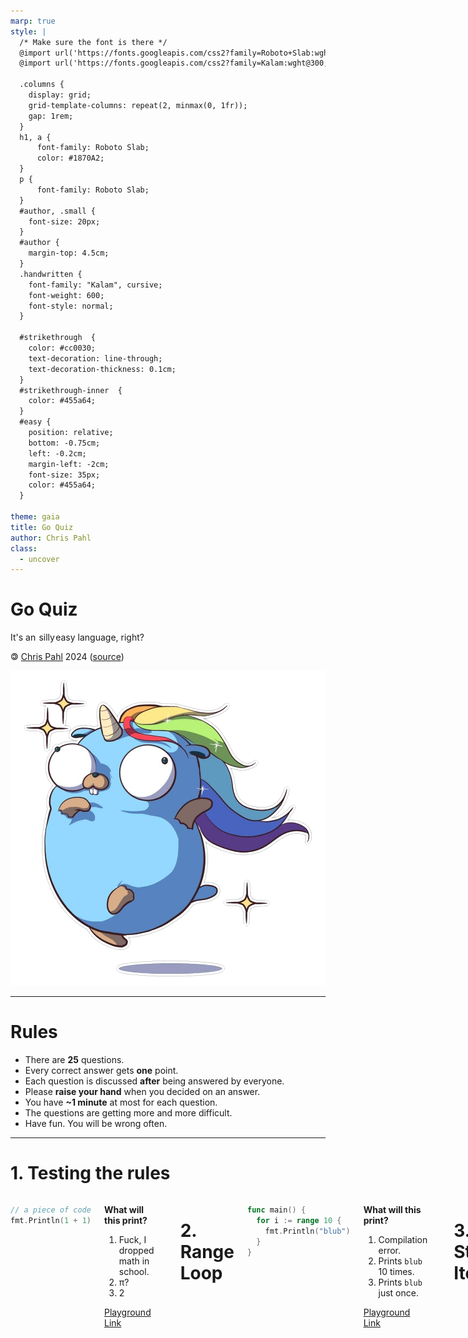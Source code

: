 ```yaml
---
marp: true
style: |
  /* Make sure the font is there */
  @import url('https://fonts.googleapis.com/css2?family=Roboto+Slab:wght@100..900&display=swap');
  @import url('https://fonts.googleapis.com/css2?family=Kalam:wght@300;400;700&display=swap');

  .columns {
    display: grid;
    grid-template-columns: repeat(2, minmax(0, 1fr));
    gap: 1rem;
  }
  h1, a {
      font-family: Roboto Slab;
      color: #1870A2;
  }
  p {
      font-family: Roboto Slab;
  }
  #author, .small {
    font-size: 20px;
  }
  #author {
    margin-top: 4.5cm;
  }
  .handwritten {
    font-family: "Kalam", cursive;
    font-weight: 600;
    font-style: normal;
  }

  #strikethrough  {
    color: #cc0030;
    text-decoration: line-through;
    text-decoration-thickness: 0.1cm;
  }
  #strikethrough-inner  {
    color: #455a64;
  }
  #easy {
    position: relative;
    bottom: -0.75cm;
    left: -0.2cm;
    margin-left: -2cm;
    font-size: 35px;
    color: #455a64;
  }

theme: gaia
title: Go Quiz
author: Chris Pahl
class:
  - uncover
---
```


<link rel="icon" type="image/x-icon" href="./favicon.ico">

<!-- _class: lead -->

# Go Quiz

It's an <span id="strikethrough"><span id="strikethrough-inner">&hairsp;silly&hairsp;</span></span><span id="easy" class="handwritten">easy</span> language, right?

<p id="author">🄯 <a href="https://sahib.github.io">Chris Pahl</a> 2024 (<a href="https://github.com/sahib/misc/tree/master/go-quiz">source</a>)</p>

![bg right width:600px](./images/gopher.png)

<!--
Let's explore some dark corners of our favorite language (or language that will become the favorite).
Don't worry, it will be challenging at times and I don't think you can answer all of them without looking things up - at least I couldn't.
The questions will also get harder one by one. Many questions are not entirely go specific and other languages probably act weirdly too here.

We'll do this as a proper quiz, so in the end there will be a winner!
-->

----

<!-- paginate: true --->

# Rules

* There are **25** questions.
* Every correct answer gets **one** point.
* Each question is discussed **after** being answered by everyone.
* Please **raise your hand** when you decided on an answer.
* You have **~1 minute** at most for each question.
* The questions are getting more and more difficult.
* Have fun. You will be wrong often.

<!---
Take a guess how often you will be right!
-->

----

# 1. Testing the rules

<div class="columns">
<div>

```go
// a piece of code
fmt.Println(1 + 1)
```

</div>
<div>

**What will this print?**

1. Fuck, I dropped math in school.
2. π?
3. 2

<!--
The answer is surprisingly three (i.e. 2).
Everyone who guessed it right gets one point. Oh wow.
-->

[Playground Link](https://go.dev/play/p/QFEMFhCYc9h)

</div>

----

# 2. Range Loop

<div class="columns">
<div>

```go
func main() {
  for i := range 10 {
    fmt.Println("blub")
  }
}
```

</div>
<div>

**What will this print?**

1. Compilation error.
2. Prints `blub` 10 times.
3. Prints `blub` just once.

<!--
Trick question.

The range syntax is valid since Go 1.22, but I did not use `i` so it fails to compile in any case.
-->

[Playground Link](<https://go.dev/play/p/k4GTgoil2V-?v=goprev>)

</div>

----

# 3. String Iteration

<div class="columns">
<div>

```go
func main() {
  s := "🙀"
  fmt.Println("LEN", len(s))
  for i, c := range s {
    fmt.Println(i, string(c))
  }
}
```

</div>
<div>

**What will this print?**

1. `LEN 1` and one run of the loop.
2. `LEN 3` and each byte of s.
3. `LEN 4` and one run of the loop.

[Playground Link](<https://go.dev/play/p/xSebkXAzRHY?v=goprev>)

<!-- Answer 3. Strings store bytes and len reports the number of bytes.
But when iterating over a string it iterates over runes, i.e. c is of type rune.
Each rune is a unicode codepoint.
-->

</div>

----

# 4. Trimpoline

<div class="columns">
<div>

```go
func main() {
  fmt.Println(
    strings.TrimRight("oxoxo", "xo"),
  )
}
```

</div>
<div>

**What will this print?**

1. `o`
2. `""` (empty string)
3. `oxo`

[Playground Link](<https://go.dev/play/p/9NIfYqRbHf4>)

<!--

Empty string (2). The `xo` set just trims every x or o character it finds.
It often gets confused with TrimSuffix.

-->

</div>

----

# 5. Integer overflows

<div class="columns">
<div>

```go
func main() {
  var x uint32 = (1 << 31)
  fmt.Println(x*2, int32(x)*2)
}
```

</div>
<div>

**What will this print?**

1. `0 -1`
2. `0 0`
3. `1 1`

[Playground Link](<https://go.dev/play/p/Z4L8b5YZstK>)

<!--
Answer 2: When uint32 overflows it starts at 0 again.
For int32 it's harder to visualize, but imagine it as (-2**31 + 2**31)
-->

</div>

-----

# 6. Floating point

<div class="columns">
<div>

```go
func main() {
  var x, y float64 = 1, 0
  fmt.Println(x / y)
}
```

</div>
<div>

**What will this print?**

1. It panics.
2. `NaN`
3. `+Inf`

[Playground Link](<https://go.dev/play/p/qWLUFc-8rnE?v=goprev>)

<!--
Answer 3: Dividing through 0 only panics for integers.
For floats it yields +Inf (For -1/0 it would be -Inf)

Different to python by the way!
-->

</div>

----

# 7. Map Iteration Order

<div class="columns">
<div>

```go
m := map[string]int{
  "a": 3,
  "b": 2,
  "c": 1,
}
s := ""
for k := range m {
  s += k
}
fmt.Println(s)
```

</div>
<div>

**What will this print?**

1. `abc`
2. It's random.
3. `cba`

[Playground Link](<https://go.dev/play/p/iJiE4T4nWD9?v=goprev>)

<!--
It's random. Maps do not guarantee a valid iteration order.
You would need to use a btree if you need that.
-->

</div>

----

# 8. Map Deletion during Iteration

<div class="columns">
<div>

```go
m := map[string]int{
  "a": 3,
  "b": 2,
  "c": 1,
}
count := 0
for k := range m {
  delete(m, k)
  count++
}
fmt.Println(count)
```

</div>
<div>

**What will this print?**

1. Always 3.
2. Always 1.
3. It's random.

[Playground Link](<https://go.dev/play/p/K5gHwse7xgl?v=goprev>)

<!--
Answer 1.

Deletion during iteration is safe in Go. That's because delete() does not free space up immediately
but rather sets a flag that this values can be cleaned up later.
-->

</div>

----

# 9. Map Insertion during Iteration

<div class="columns">
<div>

```go
m := map[string]int{
  "a": 3,
  "b": 2,
  "c": 1,
}
count := 0
for _, v := range m {
  m[fmt.Sprint(v)] = v
  count++
}
fmt.Println(count)
```

</div>
<div>

**What will this print?**

1. It's random.
2. Always 3.
3. Always 6.

[Playground Link](<https://go.dev/play/p/kEHrf5Glk9D>)

<!--
In contrast to deletion, insertion is not safe during iteration.
The number of loops therefore vary between 3 and 6.
</div>
-->

----

# 10. The `any` key

<div class="columns">
<div>

```go
type A int
type B int

func main() {
  m := map[any]string{A(1): "hello!"}
  fmt.Println(m[1])
  fmt.Println(m[A(1)])
  fmt.Println(m[B(1)])
}
```

</div>
<div>

**What will this print?**

1. Three times `hello!`
2. Just the middle one works.
3. First and second works.

[Playground Link](<https://go.dev/play/p/CIMC48o1dfc>)

<!---
Just the middle one works. In an any map, the type is important and part of the value.
-->

</div>

----

# 11. What are interfaces?

<div class="columns">
<div>

```go
func nope() any {
  var x *int = nil
  return x
}

func main() {
  fmt.Println(nope() == nil)
}
```

</div>
<div>

**What will this print?**

1. `true`
2. `false`
3. Depends on Go version.

[Playground Link](<https://go.dev/play/p/t5etHZSamnC>)

<!--
false - a variable of type any (or some other interface type) is like a Pointer
to another variables. Since that pointer is not nil by itself it prints false.
</div>
-->

----

# 12. Oh no, not again math

<div class="columns">
<div>

```go
var x, y int
if 1 + 1 == 2 {
  x := 3
  y = x * x
} else {
  x := 5
  y = x + x
}
fmt.Println(x, y)
```

</div>
<div>

**What will this print?**

1. `5 10`
2. `0 9`
3. `3 9`

<!--
Answer 2. The trick is just variable shadowing. x (but not y) is re-defined in the if body.
-->

[Playground Link](<https://go.dev/play/p/CQXCFqb49_s>)

</div>

----

# 13. Embedding

<div class="columns">
<div>

```go
type A struct{}
func (a *A) M() { fmt.Println("A") }
type B struct{}
func (b *B) M() { fmt.Println("B") }

type C struct {
  *A
  B
}

func main() {
  var c C
  c.M()
}
```

</div>
<div>

**What will this print?**

1. Compilation error
2. Runtime error (`ambiguous selector c.M`)
3. `A`
4. `B`

[Playground Link](<https://go.dev/play/p/ZnaH5wRMBXQ>)

</div>

<!--
It's number 1. The compiler can't decided which method to call. (`ambiguous selector c.M`)
-->

----

# 14. Slice a `nil`

<div class="columns">
<div>

```go
func main() {
  var s1 []int
  s2 := []int{}
  fmt.Println(s1 == nil, s2 == nil)
}
```

</div>
<div>

**What will this print?**

1. `true false`
2. `false true`
3. `true true`

[Playground Link](<https://go.dev/play/p/Tdv5Kar6egO>)

<!--
Number one again. A nil slice is slightly different than an empty slice.
Always check with len() to see if it's empty. A nil slice can be useful because it does not allocate any memory.

Sometimes annoying with json, where it prints null nstead of [].
-->

</div>

----

# 15. Slice Confusion

<div class="columns">
<div>

```go
func main() {
  s1 := []int{1, 2, 3}
  s2 := s1[2:3:3]
  s2[0] = 4
  s3 := append(s2, 6)
  s3[0] = 5
  fmt.Println(s1, s2, s3)
}
```

</div>
<div>

**What will this print?**

1. Compilation error
2. It will panic.
3. `[1 2 4] [5] [5 6]`
4. `[1 2 3] [5] [5 6]`
5. `[1 2 4] [4] [5 6]`

[Playground Link](<https://go.dev/play/p/xhlmiBbwESg>)

<!--
Answer 5

Slices share the same underlying memory. Therefore the change to s2 will also show to the other ones.
The syntax with the two colons is the cap syntax. It can be used to re-cap a slice.
-->

</div>

----

# 16. Yoda

<div class="columns">
<div>

```go
const (
  A = iota * 3
  B
  C = 1 << iota
)

const (
  D = iota * iota
)

func main() {
  fmt.Println(A, B, C, D)
}
```

</div>
<div>

**What will this print?**

1. `0 3 4 0`
2. `0 3 4 9`
3. `3 6 8 16`

[Playground Link](https://go.dev/play/p/lZgDq8qczrm)

<!--
iota works only inside const blocks. It always starts with zero. When a constant does not have an explicit calculation attached to it,
then the previous one is continued (as for B). It starts with zero for each const block anew.
-->

</div>

----

# 17. Loop Variables

<div class="columns">
<div>

```go
func main() {
  s := []*int{}
  for idx := 0; idx < 3; idx++ {
    s = append(s, &idx)
  }
  for _, v := range s {
    fmt.Println(*v+1)
  }
}
```

</div>
<div>

**What will this print?**

1. Depends on the Go version.
2. `1 2 3`
3. `4 4 4`

[Playground Link](<https://go.dev/play/p/FxWEikc7qWs>)

<!--
Before 1.22 the loop variable was captured.
Now, a new loop variable is created, which it works as expected.
-->

</div>

----

# 18. Modulo

<div class="columns">
<div>

```go
func main() {
  // Try that in python ;-)
  fmt.Println(+2 % +3)
  fmt.Println(+2 % -3)
  fmt.Println(-2 % +3)
  fmt.Println(-2 % -3)
}
```

</div>
<div>

**What will this print?**

1. `2 -1  1 -2`
2. `2  2 -2 -2`
3. `2 -2  2 -2`

[Playground Link](<https://go.dev/play/p/Io6A4kMt38F>)

<!--
It's complicated and each language has their own definition.
Please read it up here: https://torstencurdt.com/tech/posts/modulo-of-negative-numbers/

For Go, it's Answer 2.
-->

</div>

----

# 19. `defer` Order

<div class="columns">
<div>

```go
func f(x int) int {
  fmt.Printf("f(%d)\n", x)
  return x 
}
func g(x int) int {
  fmt.Printf("g(%d)\n", x)
  return x 
}
func main() {
  defer g(f(1))
  defer f(2)
  defer g(3)
}
```

</div>
<div>

**What will this print?**

1. `g(3) f(2) f(1) g(1)`
2. `f(1) g(1) f(2) g(3)`
3. `f(1) g(3) f(2) g(1)`

[Playground Link](<https://go.dev/play/p/b8KFSLEwqMR>)

<!--
The f(1) is called immediately. Otherwise defer calls are stacked. They are executed in reverse order then - last in, first out.
So Answer 3.
-->

</div>

----

# 20. Receiver / Deceiver

<div class="columns">
<div>

```go
type A int
func (a *A) M() { *a = 3 }

type B int
func (b B) M() { b = 5 }

func main() {
  a, b := A(0), B(0)
  a.M()
  b.M()
  fmt.Println(a, b)
}
```

</div>
<div>

**What will this print?**

1. Compilation error
2. `0 5`
3. `3 0`
4. `3 5`

[Playground Link](<https://go.dev/play/p/eWm7jaU_mek>)

<!--
Answer 3 (3 0)

The method B.M() has a value receiver. Therefore the change is not carried out and gets lost after the execution is done.
A.M() has a pointer receiver which is automatically picked even though the value we call it on is not a pointer. Here the values survives therefore.
-->

</div>

----

# 21. Bare select

<div class="columns">
<div>

```go
func main() {
  select {}
}
```

</div>
<div>

**What will happen?**

1. Compilation error
2. The program will block forever.
3. The program immediately panics.

[Playground Link](<https://go.dev/play/p/P8xdJOH_USj>)

<!--
Answer 3.

select{} simply blocks forever without busy polling. Since it's a single go routine we panic because an deadlock is detected.
-->

</div>

----

# 22. Closed Channels

<div class="columns">
<div>

```go
func main() {
  ch := make(chan int)
  close(ch)
  for {
    select {
    case <-ch:
      fmt.Println("new item")
    }
  }
}
```

</div>
<div>

**What will happen?**

1. The program will print `new item` very fast infinitely.
2. The program will panic due to a deadlock.
3. The program will block forever.

[Playground Link](<https://go.dev/play/p/FOYaetjwCfv>)

<!--
A closed channel always returns the zero value in a select (and also when doing `v, ok := <-ch // when ok=false`).
Therefore the program loops forever. Classic mistake that can really grind the cpu.
-->

</div>

----

# 23. Coco Channel

<div class="columns">
<div>

```go
func f(ch chan<- int) {
  for idx := 0; idx < 10; idx++ {
    ch <- idx
  }
}
func main() {
  ch := make(chan int, 5)
  go f(ch)
  for idx := 0; idx < 5; idx++ {
    fmt.Println(<-ch)
  }
  close(ch)
  time.Sleep(time.Second)
}
```

</div>
<div>

**What will happen?**

1. The program will panic.
2. The behavior is unpredictable.
3. It will print the numbers 0-5 then exit.

[Playground Link](<https://go.dev/play/p/lGpi31pWsjB>)

<!--
We put 10 items into `ch` (a buffered channel with 5 items) in a separate go routine.
In the main routine we pull 5 items out of it and then close the channel.
Since we might close the channel before the write is finished, we  might panic.
But not always since this is a race condition. Therefore answer 2.
-->

</div>

----

# 24. GO(TO)?

<div class="columns">
<div>

```go
outer:
  for x := 0; x < 2; x++ {
  inner:
    for y := 0; y < 2; y++ {
      if y == 0 { continue inner }
      fmt.Println("PRINT!", x, y)
    }
    if x == 1 { break outer }
  }
  ```

</div>
<div>

**How many lines will this program print?**

1. One.
2. Two.
3. Four.

[Playground Link](https://go.dev/play/p/5tcKR0qqQsj>)

<!--
A label can be assigned to a for, select or switch so that we either continue with that loop or break from it.
This can be useful to break out of nested loops. Continuing in nested loops is seldomly used and a bit weird.

Here we skip the first inner loop run if y == 0, thus only the second is printed (y = 1). For the outer loops
we break out of it when x = 1 - that's the termination condition anyways so nothing changes and we print twice.
-->

</div>

----

# 25. Memory Mischief

<div class="columns">
<div>

```go
func dummyMessage() string {
  return strings.Repeat("hello", 1000)
}

func main() {
  messages := []string{}
  for idx := 0; idx < 10; idx++ {
    message := dummyMessage()
    messages = append(messages, message[:5])
  }

  runtime.GC()
  // >>>> HERE <<<<
  fmt.Println(messages)
}
```

</div>
<div>

**How many bytes are still allocated at `HERE` by `main()`?**

1. 50184 Bytes
2. 234 Bytes
3. 734 Bytes

[Playground Link](<https://go.dev/play/p/pxlLVUvmIlf>)

<!--
If you listened to my performance talk,
you might know :-)

A slice has 24 Bytes overhead + contents.
A string has 16 Bytes overhead + contents.

One string consists of 1000 5-character words (hello).
Each of those strings have ()(1000 * 5) + 16) bytes.
10 of those strings are created, and even though they are sub-sliced
we do store the full array behind that string, so it's 10 times.
Since we store it in slice we have 24 bytes more.

((1000 * 5) + 16) * 10 + 24 = 50184
-->

</div>

----

<!-- _class: lead -->

![bg right width:500px](./images/wtfgopher.png)

That's all I have.
Hope you had fun.

<p class="small handwritten">Now go brag with your score!</p>
